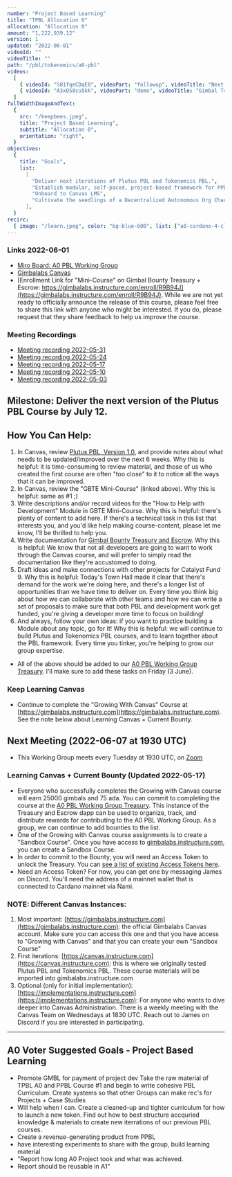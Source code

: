 ```yaml
---
number: "Project Based Learning"
title: "TPBL Allocation 0"
allocation: "Allocation 0"
amount: "1,222,939.12"
version: 1
updated: "2022-06-01"
videoId: ""
videoTitle: ""
path: "/pbl/tokenomics/a0-pbl"
videos:
  [
    { videoId: "S01fqeCDqE8", videoPart: "followup", videoTitle: "Next Steps 2022-05-11" },
    { videoId: "A3xOS8cu5kk", videoPart: "demo", videoTitle: "Gimbal Treasury + Escrow for A0 Working Groups" },
  ]
fullWidthImageAndText:
  {
    src: "/keepbees.jpeg",
    title: "Project Based Learning",
    subtitle: "Allocation 0",
    orientation: "right",
  }
objectives:
  {
    title: "Goals",
    list:
      [
        "Deliver next iterations of Plutus PBL and Tokenomics PBL.",
        "Establish modular, self-paced, project-based framework for PPBL, TPBL, and [Your Working Group]PBL.",
        "Onboard to Canvas LMS",
        "Cultivate the seedlings of a Decentralized Autonomous Org Chart"
      ],
  }
recirc:
  { image: "/learn.jpeg", color: "bg-blue-600", list: ["a0-cardano-4-climate", "a0-littlefish-foundation"] }
---
```


### Links 2022-06-01
- [Miro Board: A0 PBL Working Group](https://miro.com/app/board/uXjVO4u0254=/?share_link_id=953117716780)
- [Gimbalabs Canvas]()
- [Enrollment Link for "Mini-Course" on Gimbal Bounty Treasury + Escrow: https://gimbalabs.instructure.com/enroll/R9B94J](https://gimbalabs.instructure.com/enroll/R9B94J). While we are not yet ready to officially announce the release of this course, please feel free to share this link with anyone who might be interested. If you do, please request that they share feedback to help us improve the course.

### Meeting Recordings
- [Meeting recording 2022-05-31](https://drive.google.com/file/d/1BMieReCwLZuTUxSf-H8csIVAyh-PZqj0/view?usp=sharing)
- [Meeting recording 2022-05-24](https://drive.google.com/file/d/1Ac9KQsdozelIaVmOjHbU33A21xAFgVvq/view?usp=sharing)
- [Meeting recording 2022-05-17](https://drive.google.com/file/d/1f1ZWJ0UeTWTQoxtX_c3qK1D4v0BD31aw/view?usp=sharing)
- [Meeting recording 2022-05-10](https://drive.google.com/file/d/1XG28TWBGYVG28UatmmpcFlvC2X4zY1wA/view?usp=sharing)
- [Meeting recording 2022-05-03](https://drive.google.com/file/d/14i7-9cnavpDfFYQBMOA-qM9yQW8TbRbl/view?usp=sharing)

## Milestone: Deliver the next version of the Plutus PBL Course by July 12.

## How You Can Help:
1. In Canvas, review [Plutus PBL, Version 1.0](https://gimbalabs.instructure.com/courses/15), and provide notes about what needs to be updated/improved over the next 6 weeks. Why this is helpful: it is time-consuming to review material, and those of us who created the first course are often "too close" to it to notice all the ways that it can be improved.
2. In Canvas, review the "GBTE Mini-Course" (linked above). Why this is helpful: same as #1 ;)
3. Write descriptions and/or record videos for the "How to Help with Development" Module in GBTE Mini-Course. Why this is helpful: there's plenty of content to add here. If there's a technical task in this list that interests you, and you'd like help making course-content, please let me know, I'll be thrilled to help you.
4. Write documentation for [Gimbal Bounty Treasury and Escrow](https://gitlab.com/gimbalabs/gimbal-bounty-treasury-and-escrow). Why this is helpful: We know that not all developers are going to want to work through the Canvas course, and will prefer to simply read the documentation like they're accustomed to doing.
5. Draft ideas and make connections with other projects for Catalyst Fund 9. Why this is helpful: Today's Town Hall made it clear that there's demand for the work we're doing here, and there's a longer list of opportunities than we have time to deliver on. Every time you think big about how we can collaborate with other teams and how we can write a set of proposals to make sure that both PBL and development work get funded, you're giving a developer more time to focus on building!
6. And always, follow your own ideas: if you want to practice building a Module about any topic, go for it! Why this is helpful: we will continue to build Plutus and Tokenomics PBL courses, and to learn together about the PBL framework. Every time you tinker, you're helping to grow our group expertise.
- All of the above should be added to our [A0 PBL Working Group Treasury](https://a0pblworkinggroup.gatsbyjs.io/bounties). I'll make sure to add these tasks on Friday (3 June).

### Keep Learning Canvas
- Continue to complete the "Growing With Canvas" Course at [https://gimbalabs.instructure.com](https://gimbalabs.instructure.com). See the note below about Learning Canvas + Current Bounty.

## Next Meeting (2022-06-07 at 1930 UTC)
- This Working Group meets every Tuesday at 1930 UTC, on [Zoom](https://us06web.zoom.us/j/93346917668?pwd=QnhXSEVLTFlkRGw5czNGMTUvUnFIZz09)

### Learning Canvas + Current Bounty (Updated 2022-05-17)
- Everyone who successfully completes the Growing with Canvas course will earn 25000 gimbals and 75 ada. You can commit to completing the course at the [A0 PBL Working Group Treasury](https://a0pblworkinggroup.gatsbyjs.io/bounties). This instance of the Treasury and Escrow dapp can be used to organize, track, and distribute rewards for contributing to the A0 PBL Working Group. As a group, we can continue to add bounties to the list.
- One of the Growing with Canvas course assignments is to create a "Sandbox Course". Once you have access to [gimbalabs.instructure.com](https://gimbalabs.instructure.com), you can create a Sandbox Course.
- In order to commit to the Bounty, you will need an Access Token to unlock the Treasury. You can [see a list of existing Access Tokens here](https://cardanoscan.io/tokenPolicy/68ae22138b3c82c717713d850e5ee57c7de5de8591f5f13cd3a6cc67).
- Need an Access Token? For now, you can get one by messaging James on Discord. You'll need the address of a mainnet wallet that is connected to Cardano mainnet via Nami.

### NOTE: Different Canvas Instances:
1. Most important: [https://gimbalabs.instructure.com](https://gimbalabs.instructure.com): the official Gimbalabs Canvas account. Make sure you can access this one and that you have access to "Growing with Canvas" and that you can create your own "Sandbox Course"
2. First iterations: [https://canvas.instructure.com](https://canvas.instructure.com): this is where we originally tested Plutus PBL and Tokenomics PBL. These course materials will be imported into gimbalabs.instructure.com
3. Optional (only for initial implementation): [https://implementations.instructure.com](https://implementations.instructure.com): For anyone who wants to dive deeper into Canvas Administration. There is a weekly meeting with the Canvas Team on Wednesdays at 1830 UTC. Reach out to James on Discord if you are interested in participating.

---

## A0 Voter Suggested Goals - Project Based Learning
- Promote GMBL for payment of project dev	Take the raw material of TPBL A0 and PPBL Course #1 and begin to write cohesive PBL Curriculum. Create systems so that other Groups can make rec's for Projects + Case Studies
- Will help when I can.	Create a cleaned-up and tighter curriculum for how to launch a new token.	Find out how to best structure accquried knowledge & materials to create new iterrations of our previous PBL courses.
- Create a revenue-generating product from PPBL
- have interesting experiments to share with the group, build learning material
- "Report how long A0 Project took and what was achieved.
- Report should be reusable in A1"